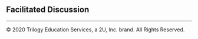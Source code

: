## Facilitated Discussion

---

© 2020 Trilogy Education Services, a 2U, Inc. brand. All Rights Reserved.
